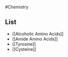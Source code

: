 #Chemistry
## List
* [[Alcoholic Amino Acids]]
* [[Amide Amino Acids]]
* [[Tyrosine]]
* [[Cysteine]]